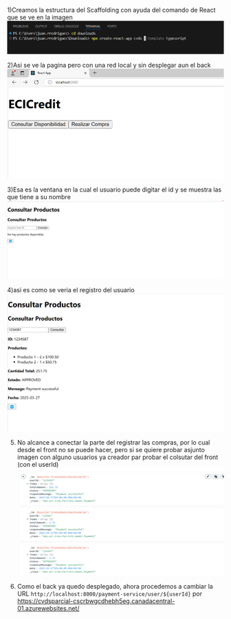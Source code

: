 1)Creamos la estructura del Scaffolding con ayuda del comando de React que se ve en la imagen 
![alt text](image-3.png)

2)Asi se ve la pagina pero con una red local y sin desplegar aun el back
![alt text](image.png)

3)Esa es la ventana en la cual el usuario puede digitar el id y se muestra las que tiene a su nombre
![alt text](image-1.png)

4)asi es como se veria el registro del usuario
![alt text](image-2.png)

5) No alcance a conectar la parte del registrar las compras, por lo cual desde el front no se puede hacer, pero si se quiere probar asjunto imagen con alguno usuarios ya creador par probar el colsutar del front (con el userId) 
![alt text](image-4.png)

6) Como el back ya quedo desplegado, ahora procedemos a cambiar la URL `http://localhost:8000/payment-service/user/${userId}` por https://cvdsparcial-cscrbwgcdhebh5eg.canadacentral-01.azurewebsites.net/

